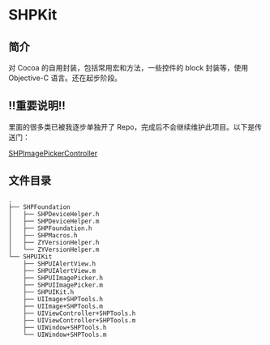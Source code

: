 # SHPKit
## 简介
对 Cocoa 的自用封装，包括常用宏和方法，一些控件的 block 封装等，使用 Objective-C 语言。还在起步阶段。  
## !!重要说明!!
里面的很多类已被我逐步单独开了 Repo，完成后不会继续维护此项目。以下是传送门：

[SHPImagePickerController](https://github.com/tzuyangliu/SHPImagePickerController)
## 文件目录  
```
.
├── SHPFoundation
│   ├── SHPDeviceHelper.h
│   ├── SHPDeviceHelper.m
│   ├── SHPFoundation.h
│   ├── SHPMacros.h
│   ├── ZYVersionHelper.h
│   └── ZYVersionHelper.m
└── SHPUIKit
    ├── SHPUIAlertView.h
    ├── SHPUIAlertView.m
    ├── SHPUIImagePicker.h
    ├── SHPUIImagePicker.m
    ├── SHPUIKit.h
    ├── UIImage+SHPTools.h
    ├── UIImage+SHPTools.m
    ├── UIViewController+SHPTools.h
    ├── UIViewController+SHPTools.m
    ├── UIWindow+SHPTools.h
    └── UIWindow+SHPTools.m
```
